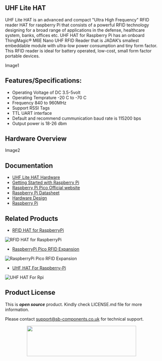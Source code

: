 ## UHF Lite HAT

UHF Lite HAT is an advanced and compact "Ultra High Frequency" RFID reader HAT for raspberry Pi that consists of a powerful RFID technology designing for a broad range of applications in the defense, healthcare system, banks, offices etc. UHF HAT for Raspberry Pi has an onboard ThingMagic® M6E Nano UHF RFID Reader that is JADAK’s smallest embeddable module with ultra-low power consumption and tiny form factor. This RFID reader is ideal for battery operated, low-cost, small form factor portable devices.

Image1

## Features/Specifications:

* Operating Voltage of DC 3.5-5volt
* Operating Temprature -20 C to -70 C
* Frequency 840 to 960MHz
* Support RSSI Tags
* TTL UART interface
* Default and recommend cummunication baud rate is 115200 bps
* Output power is 18-26 dbm

## Hardware Overview
 
Image2






## Documentation

* [UHF Lite HAT Hardware](https://github.com/sbcshop/UHF_Lite_HAT_Hardware)
* [Getting Started with Raspberry Pi](https://www.raspberrypi.com/documentation/computers/getting-started.html)
* [Raspberry Pi Pico Official website](https://www.raspberrypi.com/documentation/microcontrollers/)
* [Raspberry Pi Datasheet](https://www.raspberrypi.com/documentation/computers/compute-module.html)
* [Hardware Design](https://www.raspberrypi.com/documentation/computers/compute-module.html)
* [Raspberry Pi](https://www.raspberrypi.com/documentation/microcontrollers/raspberry-pi-pico.html)

## Related Products

* [RFID HAT for RaspberryPi](https://shop.sb-components.co.uk/products/rfid-hat-for-raspberry-pi?_pos=3&_sid=59f725ea2&_ss=r)

 ![RFID HAT for RaspberryPi](https://cdn.shopify.com/s/files/1/1217/2104/products/RFIDforPi.jpg?v=1614587676&width=400)

* [RaspberryPi Pico RFID Expansion](https://shop.sb-components.co.uk/products/raspberry-pi-pico-rfid-expansion?_pos=3&_sid=075681430&_ss=r)

 ![RaspberryPi Pico RFID Expansion](https://cdn.shopify.com/s/files/1/1217/2104/products/2_85a5dfb2-96cb-4e0b-ba28-a70af127a4f1.png?v=1613732653&width=400)
 
* [UHF HAT For Raspberry-Pi](https://shop.sb-components.co.uk/products/uhf-hat-for-raspberry-pi?_pos=1&_sid=4a8407538&_ss=r)

 ![UHF HAT For Rpi](https://cdn.shopify.com/s/files/1/1217/2104/products/UHFHATForRaspberryPi.png?v=1648192425&width=400)
  
## Product License

This is ***open source*** product. Kindly check LICENSE.md file for more information.

Please contact support@sb-components.co.uk for technical support.
<p align="center">
  <img width="360" height="100" src="https://cdn.shopify.com/s/files/1/1217/2104/files/Logo_sb_component_3.png?v=1666086771&width=350">
</p>
